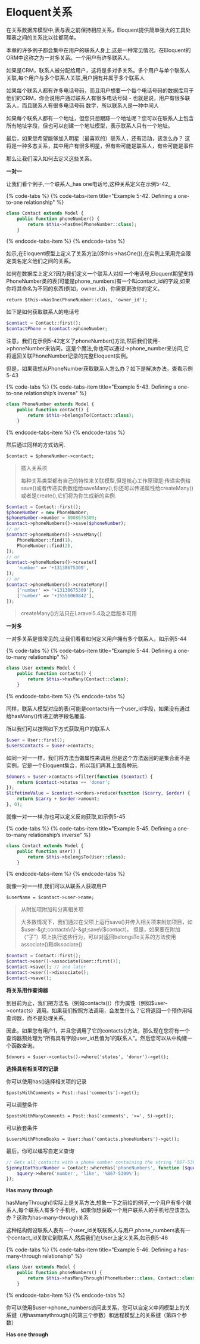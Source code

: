 # Eloquent关系

在关系数据库模型中,表与表之前保持相应关系，Eloquent提供简单强大的工具处理表之间的关系比以往都简单。

本章的许多例子都会集中在用户的联系人身上,这是一种常见情况。在Eloquent的ORM中这称之为一对多关系。一个用户有许多联系人。

如果是CRM，联系人被分配给用户，这将是多对多关系。多个用户与单个联系人关联,每个用户与多个联系人关联,用户拥有并属于多个联系人

如果每个联系人都有许多电话号码，而且用户想要一个每个电话号码的数据库用于他们的CRM，你会说用户通过联系人有很多电话号码 - 也就是说，用户有很多联系人，而且联系人有很多电话号码 数字，所以联系人是一种中间人

如果每个联系人都有一个地址，但您只想跟踪一个地址呢？您可以在联系人上包含所有地址字段，但也可以创建一个地址模型，表示联系人只有一个地址。

最后，如果您希望能够加入明星（最喜欢的）联系人，还有活动，该怎么办？ 这将是一种多态关系，其中用户有很多明星，但有些可能是联系人，有些可能是事件

那么让我们深入如何去定义这些关系。

**一对一**

让我们看个例子,一个联系人_has one电话号,这种关系定义在示例5-42_

{% code-tabs %}
{% code-tabs-item title="Example 5-42. Defining a one-to-one relationship" %}
```php
class Contact extends Model {
    public function phoneNumber() {
        return $this->hasOne(PhoneNumber::class); 
    }
```
{% endcode-tabs-item %}
{% endcode-tabs %}

如示,在Eloquent模型上定义了关系方法\(\($this-&gt;hasOne\(\)\),在实例上采用完全限定类名定义他们之间的关系。

如何在数据库上定义?因为我们定义一个联系人对应一个电话号,Eloquent期望支持PhoneNumber类的表\(可能是phone\_numbers\)有一个叫contact\_id的字段,如果你将其命名为不同的东西\(例如，owner\_id\)，你需要更改你的定义。

`return $this->hasOne(PhoneNumber::class, 'owner_id');`

如下是如何获取联系人的电话号

```php
$contact = Contact::first();
$contactPhone = $contact->phoneNumber;
```

注意，我们在示例5-42定义了phoneNumber\(\)方法,然后我们使用-&gt;phoneNumber来访问。这是个魔法,你也可以通过-&gt;phone\_number来访问,它将返回关联PhoneNumber记录的完整Eloquent实例。

但是，如果我想从PhoneNumber获取联系人怎么办？如下是解决办法，查看示例5-43

{% code-tabs %}
{% code-tabs-item title="Example 5-43. Defining a one-to-one relationship’s inverse" %}
```php
class PhoneNumber extends Model {
    public function contact() {
        return $this->belongsTo(Contact::class); 
    }
```
{% endcode-tabs-item %}
{% endcode-tabs %}

然后通过同样的方式访问.

`$contact = $phoneNumber->contact;`

> 插入关系项
>
> 每种关系类型都有自己的特性来关联模型,但是核心工作原理是:传递实例给save\(\)或者传递实例数组给saveMany\(\),你还可以传递属性给createMany\(\)或者是create\(\),它们将为你生成新的实例.

```php
$contact = Contact::first();
$phoneNumber = new PhoneNumber;
$phoneNumber->number = 8008675309;
$contact->phoneNumbers()->save($phoneNumber);
// or
$contact->phoneNumbers()->saveMany([
    PhoneNumber::find(1),
    PhoneNumber::find(2),
]);
// or
$contact->phoneNumbers()->create([
    'number' => '+13138675309',
]);
// or
$contact->phoneNumbers()->createMany([
    ['number' => '+13138675309'],
    ['number' => '+15556060842'],
]);
```

> createMany\(\)方法只在Laravel5.4及之后版本可用

**一对多**

一对多关系是很常见的,让我们看看如何定义用户拥有多个联系人，如示例5-44

{% code-tabs %}
{% code-tabs-item title="Example 5-44. Defining a one-to-many relationship" %}
```php
class User extends Model {
    public function contacts() {
        return $this->hasMany(Contact::class); 
    }
```
{% endcode-tabs-item %}
{% endcode-tabs %}

同样，联系人模型对应的表\(可能是contacts\)有一个user\_id字段，如果没有通过给hasMany\(\)传递正确字段名覆盖.

所以我们可以按照如下方式获取用户的联系人

```php
$user = User::first();
$usersContacts = $user->contacts;​
```

如同一对一一样，我们将方法当做属性来调用,但是这个方法返回的是集合而不是实例，它是一个Eloquent集合，所以我们再其上面各种玩.

```php
$donors = $user->contacts->filter(function ($contact) { 
    return $contact->status == 'donor';
});
$lifetimeValue = $contact->orders->reduce(function ($carry, $order) {
    return $carry + $order->amount;
}, 0);
```

就像一对一一样,你也可以定义反向获取,如示例5-45

{% code-tabs %}
{% code-tabs-item title="Example 5-45. Defining a one-to-many relationship’s inverse" %}
```php
class Contact extends Model {
    public function user() {
        return $this->belongsTo(User::class); 
    }
```
{% endcode-tabs-item %}
{% endcode-tabs %}

就像一对一一样,我们可以从联系人获取用户

`$userName = $contact->user->name;`

> 从附加项附加和分离相关项
>
> 大多数情况下，我们通过在父项上运行save\(\)并传入相关项来附加项目，如$user-&gt;contacts\(\)-&gt;save\($contact\)。 但是，如果要在附加（“子”）项上执行这些行为，可以对返回belongsTo关系的方法使用associate\(\)和dissociate\(\)

```php
$contact = Contact::first();
$contact->user()->associate(User::first());
$contact->save(); // and later
$contact->user()->dissociate();
$contact->save();
```

**将关系用作查询器**

到目前为止，我们把方法名（例如contacts\(\)）作为属性（例如$user-&gt;contacts）调用。如果我们按照方法调用，会发生什么？它将返回一个预作用域查询器，而不是处理关系。

因此，如果您有用户1，并且您调用了它的contacts\(\)方法，那么现在您将有一个查询器预处理为“所有具有字段user\_id且值为1的联系人”。然后您可以从中构建一个函数查询。

`$donors = $user->contacts()->where('status', 'donor')->get();`

**选择具有相关项的记录**

你可以使用has\(\)选择相关项的记录

`$postsWithComments = Post::has('comments')->get();`

可以调整条件

`$postsWithManyComments = Post::has('comments', '>=', 5)->get();`

可以嵌套条件

`$usersWithPhoneBooks = User::has('contacts.phoneNumbers')->get();`

最后，你可以编写自定义查询

```php
// Gets all contacts with a phone number containing the string "867-5309"
$jennyIGotYourNumber = Contact::whereHas('phoneNumbers', function ($query) { 
    $query->where('number', 'like', '%867-5309%');
});
```

**Has many through**

hasManyThrough\(\)实际上是关系方法,想象一下之前给的例子,一个用户有多个联系人,每个联系人有多个手机号，如果你想获取一个用户联系人的手机号应该怎么办？这称为has-many-through关系

这种结构假设联系人表有一个user\_id关联联系人与用户,phone\_numbers表有一个contact\_id关联它到联系人,然后我们在User上定义关系,如示例5-46

{% code-tabs %}
{% code-tabs-item title="Example 5-46. Defining a has-many-through relationship" %}
```php
class User extends Model {
    public function phoneNumbers() {
        return $this->hasManyThrough(PhoneNumber::class, Contact::class); 
    }
```
{% endcode-tabs-item %}
{% endcode-tabs %}

你可以使用$user-&gt;phone\_numbers访问此关系，您可以自定义中间模型上的关系键（用hasmanythrough\(\)的第三个参数）和远程模型上的关系键（第四个参数）

**Has one through**

